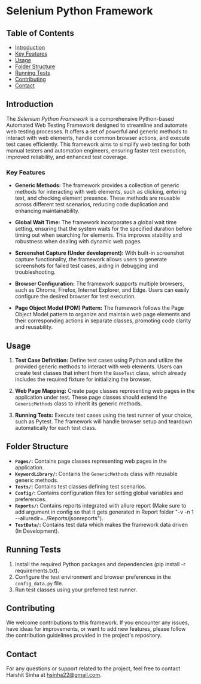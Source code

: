 # Selenium Python Framework

## Table of Contents

- [Introduction](#Introduction)
- [Key Features](#key-features)
- [Usage](#usage)
- [Folder Structure](#folder-structure)
- [Running Tests](#running-tests)
- [Contributing](#contributing)
- [Contact](#Contact)

## Introduction

The *Selenium Python Framework* is a comprehensive Python-based Automated Web Testing Framework designed to streamline and automate web testing processes. It offers a set of powerful and generic methods to interact with web elements, handle common browser actions, and execute test cases efficiently. This framework aims to simplify web testing for both manual testers and automation engineers, ensuring faster test execution, improved reliability, and enhanced test coverage.

### Key Features

- **Generic Methods:** The framework provides a collection of generic methods for interacting with web elements, such as clicking, entering text, and checking element presence. These methods are reusable across different test scenarios, reducing code duplication and enhancing maintainability.

- **Global Wait Time:** The framework incorporates a global wait time setting, ensuring that the system waits for the specified duration before timing out when searching for elements. This improves stability and robustness when dealing with dynamic web pages.

- **Screenshot Capture (Under development):** With built-in screenshot capture functionality, the framework allows users to generate screenshots for failed test cases, aiding in debugging and troubleshooting.

- **Browser Configuration:** The framework supports multiple browsers, such as Chrome, Firefox, Internet Explorer, and Edge. Users can easily configure the desired browser for test execution.

- **Page Object Model (POM) Pattern:** The framework follows the Page Object Model pattern to organize and maintain web page elements and their corresponding actions in separate classes, promoting code clarity and reusability.

## Usage

1. **Test Case Definition:** Define test cases using Python and utilize the provided generic methods to interact with web elements. Users can create test classes that inherit from the `BaseTest` class, which already includes the required fixture for initializing the browser.

2. **Web Page Mapping:** Create page classes representing web pages in the application under test. These page classes should extend the `GenericMethods` class to inherit its generic methods.

3. **Running Tests:** Execute test cases using the test runner of your choice, such as Pytest. The framework will handle browser setup and teardown automatically for each test class.

## Folder Structure

- **`Pages/`:** Contains page classes representing web pages in the application.
- **`KeywordLibrary/`:** Contains the `GenericMethods` class with reusable generic methods.
- **`Tests/`:** Contains test classes defining test scenarios.
- **`Config/`:** Contains configuration files for setting global variables and preferences.
- **`Reports/`:** Contains reports integrated with allure report (Make sure to add argument in config so that it gets generated in Report folder "-v -n 1 --alluredir=../Reports/jsonreports").
- **`TestData/`:** Contains test data which makes the framework data driven (In Development).

## Running Tests

1. Install the required Python packages and dependencies (pip install -r requirements.txt).
2. Configure the test environment and browser preferences in the `config_data.py` file.
3. Run test classes using your preferred test runner.

## Contributing

We welcome contributions to this framework. If you encounter any issues, have ideas for improvements, or want to add new features, please follow the contribution guidelines provided in the project's repository.

## Contact

For any questions or support related to the project, feel free to contact Harshit Sinha at hsinha22@gmail.com.
